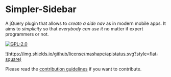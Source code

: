 Simpler-Sidebar
===

A jQuery plugin that allows to *create a side nav* as in modern mobile apps. It aims to *simplicity* so that *everybody can use it* no matter if expert programmers or not.

[![GPL-2.0](https://img.shields.io/github/license/mashape/apistatus.svg?style=flat-square)](/LICENSE)

[!(https://img.shields.io/github/license/mashape/apistatus.svg?style=flat-square)](/LICENSE)

Please read the [contribution guidelines](CONTRIBUITING.md) if you want to contribute.
